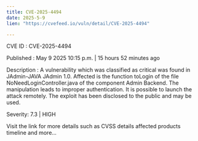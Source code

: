 ```yaml
---
title: CVE-2025-4494
date: 2025-5-9
lien: "https://cvefeed.io/vuln/detail/CVE-2025-4494"

---
```


CVE ID : CVE-2025-4494

Published :  May 9
2025
10:15 p.m. | 15 hours
52 minutes ago

Description : A vulnerability
which was classified as critical
was found in JAdmin-JAVA JAdmin 1.0. Affected is the function toLogin of the file NoNeedLoginController.java of the component Admin Backend. The manipulation leads to improper authentication. It is possible to launch the attack remotely. The exploit has been disclosed to the public and may be used.

Severity: 7.3 | HIGH

Visit the link for more details
such as CVSS details
affected products
timeline
and more...
